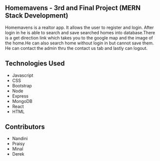 ## Homemavens - 3rd and Final Project (MERN Stack Development)
Homemavens is a realtor app. It allows the user to register and login. After login in he is able to search and save searched homes into database.There is a get direction link which takes you to the google map and the image of the home.He can also search home without login in but cannot save them. He can contact the admin thru the contact us tab and lastly can logout.
## Technologies Used
- Javascript
- CSS
- Bootstrap
- Node
- Express
- MongoDB
- React
- HTML
## Contributors
- Nandini
- Praisy
- Minal
- Derek

